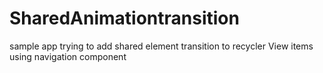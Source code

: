 # SharedAnimationtransition
sample app trying to add shared element transition to recycler View items using navigation component
